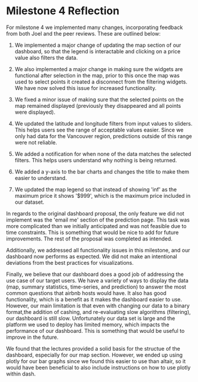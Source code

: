 # Milestone 4 Reflection

For milestone 4 we implemented many changes, incorporating feedback from both Joel and the peer reviews. These are outlined below:

1. We implemented a major change of updating the map section of our dashboard, so that the legend is interactable and clicking on a price value also filters the data.

2. We also implemented a major change in making sure the widgets are functional after selection in the map, prior to this once the map was used to select points it created a disconnect from the filtering widgets. We have now solved this issue for increased functionality.

3. We fixed a minor issue of making sure that the selected points on the map remained displayed (previously they disappeared and all points were displayed).

4. We updated the latitude and longitude filters from input values to sliders. This helps users see the range of acceptable values easier. Since we only had data for the Vancouver region, predictions outside of this range were not reliable.

5. We added a notification for when none of the data matches the selected filters. This helps users understand why nothing is being returned.

6. We added a y-axis to the bar charts and changes the title to make them easier to understand.

7. We updated the map legend so that instead of showing 'inf' as the maximum price it shows '$999', which is the maximum price included in our dataset.

In regards to the original dashboard proposal, the only feature we did not implement was the 'email me' section of the prediction page. This task was more complicated than we initially anticipated and was not feasible due to time constraints. This is something that would be nice to add for future improvements. The rest of the proposal was completed as intended.

Additionally, we addressed all functionality issues in this milestone, and our dashboard now performs as expected. We did not make an intentional deviations from the best practices for visualizations.

Finally, we believe that our dashboard does a good job of addressing the use case of our target users. We have a variety of ways to display the data (map, summary statistics, time-series, and prediction) to answer the most common questions that airbnb hosts would have. It also has good functionality, which is a benefit as it makes the dashboard easier to use. However, our main limitation is that even with changing our data to a binary format,the addition of cashing, and re-evaluating slow algorithms (filtering), our dashboard is still slow. Unfortunately our data set is large and the platform we used to deploy has limited memory, which impacts the performance of our dashboard. This is something that would be useful to improve in the future.

We found that the lectures provided a solid basis for the structue of the dashboard, especially for our map section. However, we ended up using plotly for our bar graphs since we found this easier to use than altair, so it would have been beneficial to also include instructions on how to use plotly within dash.